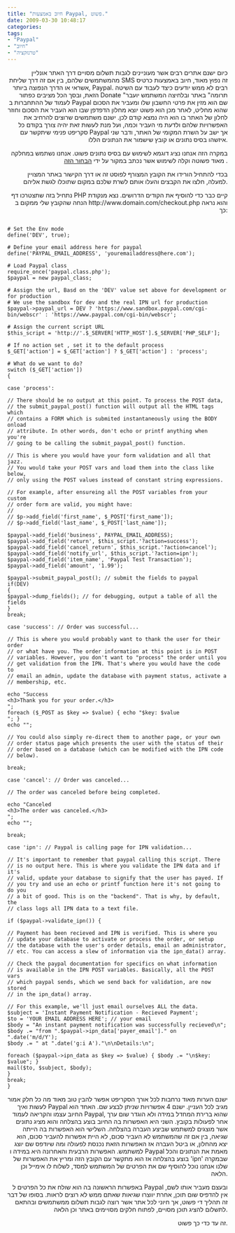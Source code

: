 ```yaml
---
title: "חיוב באמצעות Paypal, פשוט."
date: 2009-03-30 10:48:17
categories: 
tags: 
- "Paypal"
- "חיוב"
- "טרנזקציה"
---
```


<p style="text-align: right;">כיום ישנם אתרים רבים אשר מעוניינים לגבות תשלום מסויים דרך האתר אונליין מהמשתמשים שלהם, בין אם זה דרך שליחת SMS זה נפוץ מאוד, חיוב באמצעות כרטיס אשראי או הדרך הנפוצה ביותר, Paypal. רבים לא ממש יודעים כיצד לעבוד עם השיטה הזאת, ובסך הכל מציבים כפתור Donate "תרומה" באתר ובלחיצה המשתמש יועבר לעמוד של ההתחברות ב Paypal שם הוא מזין את פרטי החשבון שלו ומעביר את הסכום שהוא מחליט, לאחר מכן הוא פשוט יוצא מחלון הדפדפן שבו הוא העביר את הסכום וחוזר לחלון של האתר בו הוא היה נמצא קודם לכן. ישנם משתמשים שרוצים להרחיב את האפשרויות שלהם ולדעת מי העביר וכמה, ועל מנת לעשות זאת יהיה צורך בקודם כל סקריפט פנימי שיתקשר עם Paypal אך ישב על השרת המקומי של האתר, ודבר שני איזשהו בסיס נתונים או קובץ שישמור את הנתונים הללו.</p>
<p style="text-align: right;">במקרה הזה אנחנו נציג דוגמא לשימוש עם בסיס נתונים פשוט. אנחנו נשתמש במחלקה מאוד פשוטה וקלה לשימוש אשר נכתב במקור על ידי <a href="http://www.micahcarrick.com/04-19-2005/php-paypal-ipn-integration-class.html" target="_blank">הבחור הזה</a> .</p>
<p style="text-align: right;">בכדי להתחיל הורידו את הקובץ המצורף לפוסט זה או דרך הקישור באתר המצויין למעלה, חלצו את הקבצים והעלו אותם לשרת שלכם במקום שתוכלו לגשת אליהם.</p>
<p style="text-align: right;">נתחיל בזה שתצטרכו דף PHP קיים כבר כדי להוסיף את הקודים הדרושים. נצא מנקודת הנחה שהקובץ שלי ממקום ב http://www.domain.com/checkout.php והוא נראה כך:</p>

```

# Set the Env mode
define('DEV', true);

# Define your email address here for paypal
define('PAYPAL_EMAIL_ADDRESS', 'youremailaddress@here.com');

# Load Paypal class
require_once('paypal.class.php');
$paypal = new paypal_class;

# Assign the url, Basd on the 'DEV' value set above for development or for production
# We use the sandbox for dev and the real IPN url for production
$paypal->paypal_url = DEV ? 'https://www.sandbox.paypal.com/cgi-bin/webscr' : 'https://www.paypal.com/cgi-bin/webscr';

# Assign the current script URL
$this_script = 'http://'.$_SERVER['HTTP_HOST'].$_SERVER['PHP_SELF'];

# If no action set , set it to the default process
$_GET['action'] = $_GET['action'] ? $_GET['action'] : 'process';

# What do we want to do?
switch ($_GET['action'])
{

case 'process':

// There should be no output at this point. To process the POST data,
// the submit_paypal_post() function will output all the HTML tags which
// contains a FORM which is submited instantaneously using the BODY onload
// attribute. In other words, don't echo or printf anything when you're
// going to be calling the submit_paypal_post() function.

// This is where you would have your form validation and all that jazz.
// You would take your POST vars and load them into the class like below,
// only using the POST values instead of constant string expressions.

// For example, after ensureing all the POST variables from your custom
// order form are valid, you might have:
//
// $p->add_field('first_name', $_POST['first_name']);
// $p->add_field('last_name', $_POST['last_name']);

$paypal->add_field('business', PAYPAL_EMAIL_ADDRESS);
$paypal->add_field('return', $this_script.'?action=success');
$paypal->add_field('cancel_return', $this_script.'?action=cancel');
$paypal->add_field('notify_url', $this_script.'?action=ipn');
$paypal->add_field('item_name', 'Paypal Test Transaction');
$paypal->add_field('amount', '1.99');

$paypal->submit_paypal_post(); // submit the fields to paypal
if(DEV)
{
$paypal->dump_fields(); // for debugging, output a table of all the fields
}
break;

case 'success': // Order was successful...

// This is where you would probably want to thank the user for their order
// or what have you. The order information at this point is in POST
// variables. However, you don't want to "process" the order until you
// get validation from the IPN. That's where you would have the code to
// email an admin, update the database with payment status, activate a
// membership, etc.

echo "Success
<h3>Thank you for your order.</h3>
";
foreach ($_POST as $key => $value) { echo "$key: $value
"; }
echo "";

// You could also simply re-direct them to another page, or your own
// order status page which presents the user with the status of their
// order based on a database (which can be modified with the IPN code
// below).

break;

case 'cancel': // Order was canceled...

// The order was canceled before being completed.

echo "Canceled
<h3>The order was canceled.</h3>
";
echo "";

break;

case 'ipn': // Paypal is calling page for IPN validation...

// It's important to remember that paypal calling this script. There
// is no output here. This is where you validate the IPN data and if it's
// valid, update your database to signify that the user has payed. If
// you try and use an echo or printf function here it's not going to do you
// a bit of good. This is on the "backend". That is why, by default, the
// class logs all IPN data to a text file.

if ($paypal->validate_ipn()) {

// Payment has been recieved and IPN is verified. This is where you
// update your database to activate or process the order, or setup
// the database with the user's order details, email an administrator,
// etc. You can access a slew of information via the ipn_data() array.

// Check the paypal documentation for specifics on what information
// is available in the IPN POST variables. Basically, all the POST vars
// which paypal sends, which we send back for validation, are now stored
// in the ipn_data() array.

// For this example, we'll just email ourselves ALL the data.
$subject = 'Instant Payment Notification - Recieved Payment';
$to = 'YOUR EMAIL ADDRESS HERE'; // your email
$body = "An instant payment notification was successfully recieved\n";
$body .= "from ".$paypal->ipn_data['payer_email']." on ".date('m/d/Y');
$body .= " at ".date('g:i A')."\n\nDetails:\n";

foreach ($paypal->ipn_data as $key => $value) { $body .= "\n$key: $value"; }
mail($to, $subject, $body);
}
break;
}
```
<p style="text-align: right;">ישנם הערות מאוד נרחבות לכל אורך הסקריפט אפשר להבין טוב מאוד מה כל חלק אמור לעשות ואיך Paypal מגיב לכל העניין. ישנם 4 אפשרויות שניתן לבצע שם. האחד הוא החיוב עצמו והקריאה לעמוד Paypal, שהוא ברירת המחדל במידה ולא הוגדר שום ערך אחר לפעולות בקובץ. השני היא האפשרות בה החיוב בוצע בהצלחה והוא מציג נתונים אשר מוצגים למשתמש שביצע העברה בהצלחה. השלישי הוא האפשרות בה הייתה שגיאה, בין אם זה שהמשתמש לא העביר סכום, לא היית אפשרות להעביר סכום, הוא יצא מהחלון, או ביטל העברה אז האפשרות הזאת נכנסת לפעולה ומה שיודפס שם יוצג למשתמש. האפשרות הרבעית והאחרונה היא במידה ו Paypal מאמת את הנתונים והכל בוצע בהצלחה אז הוא מתקשר עם הקובץ הזה ומריץ את האפשרות של 'ipn' שבמקרה שלנו אנחנו נוכל להוסיף שם את הפרטים של המשתמש למסד, לשלוח לו אימייל וכן הלאה.</p>
<p style="text-align: right;">באפשרות הראשונה בה הוא שולח את כל הפרטים ל Paypal ובעצם מעביר אותו לשם, אין להדפיס שום תוכן, אחרת יווצרו שגיאות שאתם ממש לא רוצים לראות. בסופו של דבר זה תהליך די פשוט, אך חיוני לכל אתר אשר רוצה לגבות תשלום ממשתמשים ובהתאם לתשלום להציג תוכן מסויים, לפתוח חלקים מסויימים באתר וכן הלאה.</p>
<p style="text-align: right;">זה עד כדי כך פשוט.</p>
